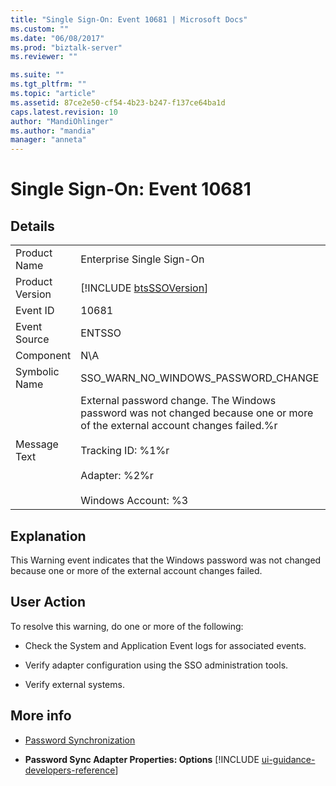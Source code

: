 ```yaml
---
title: "Single Sign-On: Event 10681 | Microsoft Docs"
ms.custom: ""
ms.date: "06/08/2017"
ms.prod: "biztalk-server"
ms.reviewer: ""

ms.suite: ""
ms.tgt_pltfrm: ""
ms.topic: "article"
ms.assetid: 87ce2e50-cf54-4b23-b247-f137ce64ba1d
caps.latest.revision: 10
author: "MandiOhlinger"
ms.author: "mandia"
manager: "anneta"
---
```

# Single Sign-On: Event 10681
## Details  

|                 |                                                                                                                                                                                                                      |
|-----------------|----------------------------------------------------------------------------------------------------------------------------------------------------------------------------------------------------------------------|
|  Product Name   |                                                                                              Enterprise Single Sign-On                                                                                               |
| Product Version |                                                                             [!INCLUDE [btsSSOVersion](../includes/btsssoversion-md.md)]                                                                              |
|    Event ID     |                                                                                                        10681                                                                                                         |
|  Event Source   |                                                                                                        ENTSSO                                                                                                        |
|    Component    |                                                                                                         N\A                                                                                                          |
|  Symbolic Name  |                                                                                         SSO_WARN_NO_WINDOWS_PASSWORD_CHANGE                                                                                          |
|  Message Text   | External password change. The Windows password was not changed because one or more of the external account changes failed.%r<br /><br /> Tracking ID: %1%r<br /><br /> Adapter: %2%r<br /><br /> Windows Account: %3 |

## Explanation  
 This Warning event indicates that the Windows password was not changed because one or more of the external account changes failed.  

## User Action  
 To resolve this warning, do one or more of the following:  

-   Check the System and Application Event logs for associated events.  

-   Verify adapter configuration using the SSO administration tools.  

-   Verify external systems.  

## More info

- [Password Synchronization](../core/password-synchronization2.md)  

- <strong>Password Sync Adapter Properties: Options</strong> [!INCLUDE [ui-guidance-developers-reference](../includes/ui-guidance-developers-reference.md)]
